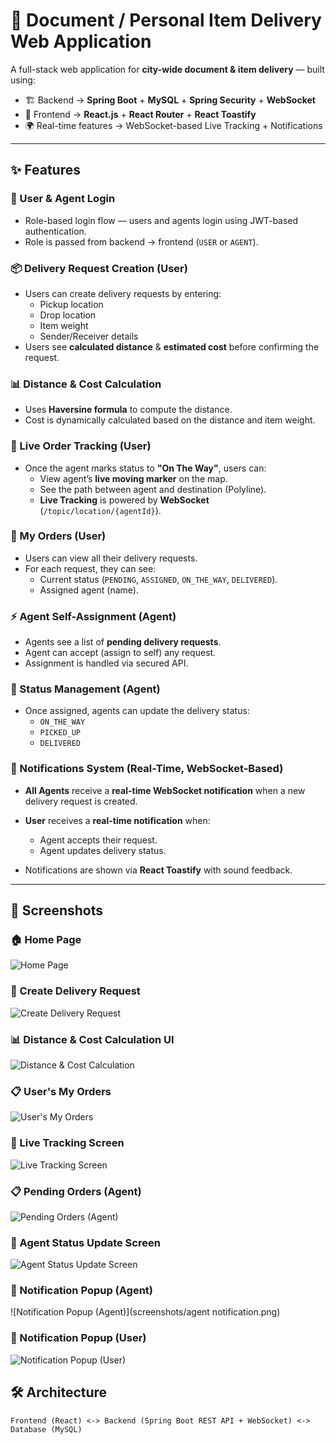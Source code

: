 # 🚀 Document / Personal Item Delivery Web Application

A full-stack web application for **city-wide document & item delivery** — built using:

- 🏗️ Backend → **Spring Boot** + **MySQL** + **Spring Security** + **WebSocket**
- 🎨 Frontend → **React.js** + **React Router** + **React Toastify**
- 🌍 Real-time features → WebSocket-based Live Tracking + Notifications

---

## ✨ Features

### 👤 User & Agent Login

- Role-based login flow — users and agents login using JWT-based authentication.
- Role is passed from backend → frontend (`USER` or `AGENT`).

### 📦 Delivery Request Creation (User)

- Users can create delivery requests by entering:
  - Pickup location
  - Drop location
  - Item weight
  - Sender/Receiver details
- Users see **calculated distance** & **estimated cost** before confirming the request.

### 📊 Distance & Cost Calculation

- Uses **Haversine formula** to compute the distance.
- Cost is dynamically calculated based on the distance and item weight.

### 🚀 Live Order Tracking (User)

- Once the agent marks status to **"On The Way"**, users can:
  - View agent’s **live moving marker** on the map.
  - See the path between agent and destination (Polyline).
  - **Live Tracking** is powered by **WebSocket** (`/topic/location/{agentId}`).

### 📝 My Orders (User)

- Users can view all their delivery requests.
- For each request, they can see:
  - Current status (`PENDING`, `ASSIGNED`, `ON_THE_WAY`, `DELIVERED`).
  - Assigned agent (name).

### ⚡ Agent Self-Assignment (Agent)

- Agents see a list of **pending delivery requests**.
- Agent can accept (assign to self) any request.
- Assignment is handled via secured API.

### 🚦 Status Management (Agent)

- Once assigned, agents can update the delivery status:
  - `ON_THE_WAY`
  - `PICKED_UP`
  - `DELIVERED`

### 🔔 Notifications System (Real-Time, WebSocket-Based)

- **All Agents** receive a **real-time WebSocket notification** when a new delivery request is created.
- **User** receives a **real-time notification** when:
  - Agent accepts their request.
  - Agent updates delivery status.

- Notifications are shown via **React Toastify** with sound feedback.

---

## 📸 Screenshots

### 🏠 Home Page
![Home Page](screenshots/homePage.PNG)

### 📝 Create Delivery Request
![Create Delivery Request](screenshots/create_delivery_request.png)

### 📊 Distance & Cost Calculation UI
![Distance & Cost Calculation](screenshots/distance_cost_calculation.png)

### 📋 User's My Orders
![User's My Orders](screenshots/userOrders.png)

### 📍 Live Tracking Screen
![Live Tracking Screen](screenshots/liveAgentTrack.png)

### 📋 Pending Orders (Agent)
![Pending Orders (Agent)](screenshots/agentPending.png)

### 🚦 Agent Status Update Screen
![Agent Status Update Screen](screenshots/agent_status_update.png)

### 🔔 Notification Popup (Agent)
![Notification Popup (Agent)](screenshots/agent notification.png)

### 🔔 Notification Popup (User)
![Notification Popup (User)](screenshots/userNotification.png)

## 🛠️ Architecture

```plaintext
Frontend (React) <-> Backend (Spring Boot REST API + WebSocket) <-> Database (MySQL)
